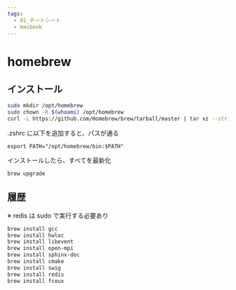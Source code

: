 ```yaml
---
tags:
  - 01_チートシート
  - macbook
---
```


# homebrew

## インストール

```zsh
sudo mkdir /opt/homebrew
sudo chown -R $(whoami) /opt/homebrew
curl -L https://github.com/Homebrew/brew/tarball/master | tar xz --strip 1 -C /opt/homebrew
```

.zshrc に以下を追加すると、パスが通る

```zshrc
export PATH="/opt/homebrew/bin:$PATH"
```

インストールしたら、すべてを最新化

```zsh
brew upgrade
```

## 履歴

※ redis は sudo で実行する必要あり

```zsh
brew install gcc
brew install hwloc
brew install libevent
brew install open-mpi
brew install sphinx-doc
brew install cmake
brew install swig
brew install redis
brew install fceux
```
